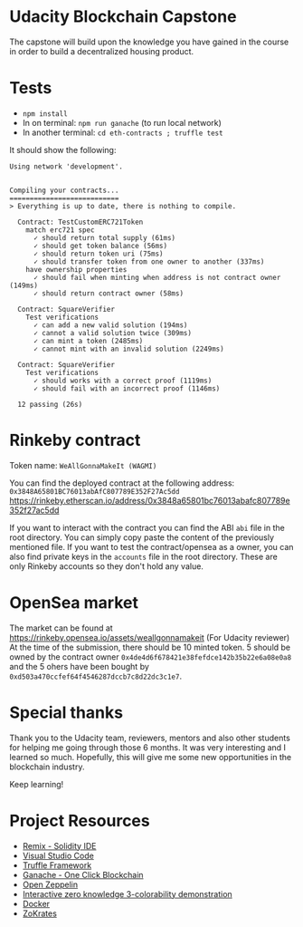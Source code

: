# Udacity Blockchain Capstone

The capstone will build upon the knowledge you have gained in the course in order to build a decentralized housing product. 

# Tests

* `npm install`
* In on terminal: `npm run ganache` (to run local network) 
* In another terminal: `cd eth-contracts ; truffle test`

It should show the following:

```
Using network 'development'.


Compiling your contracts...
===========================
> Everything is up to date, there is nothing to compile.

  Contract: TestCustomERC721Token
    match erc721 spec
      ✓ should return total supply (61ms)
      ✓ should get token balance (56ms)
      ✓ should return token uri (75ms)
      ✓ should transfer token from one owner to another (337ms)
    have ownership properties
      ✓ should fail when minting when address is not contract owner (149ms)
      ✓ should return contract owner (58ms)

  Contract: SquareVerifier
    Test verifications
      ✓ can add a new valid solution (194ms)
      ✓ cannot a valid solution twice (309ms)
      ✓ can mint a token (2485ms)
      ✓ cannot mint with an invalid solution (2249ms)

  Contract: SquareVerifier
    Test verifications
      ✓ should works with a correct proof (1119ms)
      ✓ should fail with an incorrect proof (1146ms)

  12 passing (26s)    
```

# Rinkeby contract

Token name: `WeAllGonnaMakeIt (WAGMI)`

You can find the deployed contract at the following address:
`0x3848A65801BC76013abAfC807789E352F27Ac5dd`
https://rinkeby.etherscan.io/address/0x3848a65801bc76013abafc807789e352f27ac5dd

If you want to interact with the contract you can find the ABI `abi` file in the root directory.
You can simply copy paste the content of the previously mentioned file.
If you want to test the contract/opensea as a owner, you can also find private keys in the `accounts` file in the root directory.
These are only Rinkeby accounts so they don't hold any value.

# OpenSea market

The market can be found at https://rinkeby.opensea.io/assets/weallgonnamakeit
(For Udacity reviewer) At the time of the submission, there should be 10 minted token. 5 should be owned
by the contract owner `0x4de4d6f678421e38fefdce142b35b22e6a08e0a8` and the 5 ohers have been bought by
`0xd503a470ccfef64f4546287dccb7c8d22dc3c1e7`.

# Special thanks

Thank you to the Udacity team, reviewers, mentors and also other students for helping me going through those
6 months. It was very interesting and I learned so much.
Hopefully, this will give me some new opportunities in the blockchain industry.

Keep learning!

# Project Resources

* [Remix - Solidity IDE](https://remix.ethereum.org/)
* [Visual Studio Code](https://code.visualstudio.com/)
* [Truffle Framework](https://truffleframework.com/)
* [Ganache - One Click Blockchain](https://truffleframework.com/ganache)
* [Open Zeppelin ](https://openzeppelin.org/)
* [Interactive zero knowledge 3-colorability demonstration](http://web.mit.edu/~ezyang/Public/graph/svg.html)
* [Docker](https://docs.docker.com/install/)
* [ZoKrates](https://github.com/Zokrates/ZoKrates)
